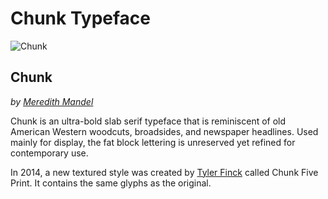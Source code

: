 # Chunk Typeface

![Chunk](https://raw.githubusercontent.com/theleagueof/chunk/master/images/chunk-3.jpeg)

## Chunk

_by [Meredith Mandel][def]_

Chunk is an ultra-bold slab serif typeface that is reminiscent of old American Western woodcuts, broadsides, and newspaper headlines. Used mainly for display, the fat block lettering is unreserved yet refined for contemporary use.

In 2014, a new textured style was created by [Tyler Finck](http://www.tylerfinck.com) called Chunk Five Print. It contains the same glyphs as the original.

[def]: http://www.meredithmandel.com/
